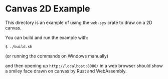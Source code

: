 # Canvas 2D Example

This directory is an example of using the `web-sys` crate to draw on a 2D
canvas.

You can build and run the example with:

```
$ ./build.sh
```

(or running the commands on Windows manually)

and then opening up `http://localhost:8080/` in a web browser should show a
smiley face drawn on canvas by Rust and WebAssembly.
